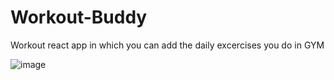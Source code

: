 # Workout-Buddy
Workout react app in which you can add the daily excercises you do in GYM

![image](https://github.com/164adityakumar/Workout-Buddy/assets/98655260/31659248-7d56-4850-b6cc-139dd3dd23fb)
